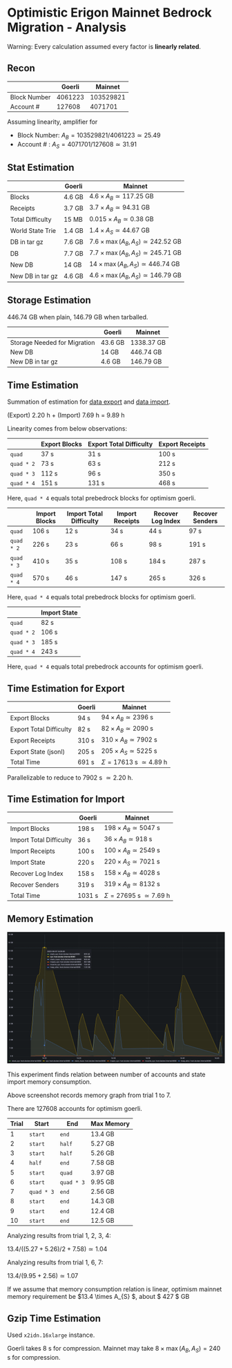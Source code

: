 # Optimistic Erigon Mainnet Bedrock Migration - Analysis

Warning: Every calculation assumed every factor is **linearly related**.

## Recon

|   | Goerli | Mainnet |
|---|--------|---------|
| Block Number | $4061223$ | $103529821$ | 
| Account #    | $127608$ | $4071701$ |

Assuming linearity, amplifier for 
- Block Number: $A_{B} = 103529821 / 4061223 \simeq 25.49$
- Account #   : $A_{S} = 4071701 / 127608 \simeq 31.91$ 

## Stat Estimation 

|   | Goerli | Mainnet |
|---|--------|---------|
| Blocks           | $4.6$ GB | $4.6 \times A_{B} \simeq 117.25$ GB  | 
| Receipts         | $3.7$ GB | $3.7 \times A_{B} \simeq 94.31$ GB   |
| Total Difficulty | $15$ MB  | $0.015 \times A_{B} \simeq  0.38$ GB |
| World State Trie | $1.4$ GB | $1.4 \times A_{S} \simeq 44.67$ GB   |
| DB in tar gz     | $7.6$ GB | $7.6 \times \max{(A_{B}, A_{S})} \simeq 242.52$ GB | 
| DB               | $7.7$ GB | $7.7 \times \max{(A_{B}, A_{S})} \simeq 245.71$ GB |
| New DB           | $14$ GB  | $14 \times \max{(A_{B}, A_{S})} \simeq 446.74$ GB |
| New DB in tar gz | $4.6$ GB | $4.6 \times \max{(A_{B}, A_{S})} \simeq 146.79$  GB |

## Storage Estimation 

$446.74$ GB when plain, $146.79$ GB when tarballed.

|   | Goerli | Mainnet |
|---|--------|---------|
| Storage Needed for Migration      | $43.6$ GB | $1338.37$ GB |
| New DB           | $14$ GB  | $446.74$ GB |
| New DB in tar gz | $4.6$ GB | $146.79$ GB |

## Time Estimation

Summation of estimation for [data export](#time-estimation-for-export) and [data import](#time-estimation-for-import).

(Export) $2.20$ h + (Import) $7.69$ h = $9.89$ h

Linearity comes from below observations:

|   | Export Blocks | Export Total Difficulty | Export Receipts |
|---|---------------|-------------------------|-----------------|
| `quad`     | $37$ s  | $31$ s | $100$ s |
| `quad * 2` | $73$ s  | $63$ s | $212$ s |
| `quad * 3` | $112$ s | $96$ s | $350$ s |
| `quad * 4` | $151$ s | $131$ s | $468$ s |

Here, `quad * 4` equals total prebedrock blocks for optimism goerli.

|   | Import Blocks | Import Total Difficulty | Import Receipts | Recover Log Index | Recover Senders | 
|---|---------------|-------------------------|-----------------|-------------------|-----------------|
| `quad`     | $106$ s | $12$ s | $34$ s | $44$ s | $97$ s  |
| `quad * 2` | $226$ s | $23$ s | $66$ s | $98$ s | $191$ s |
| `quad * 3` | $410$ s | $35$ s | $108$ s | $184$ s | $287$ s | 
| `quad * 4` | $570$ s | $46$ s | $147$ s | $265$ s | $326$ s |

Here, `quad * 4` equals total prebedrock blocks for optimism goerli.

|   | Import State |
|---|--------------|
| `quad`     | $82$ s  |
| `quad * 2` | $106$ s |
| `quad * 3` | $185$ s |
| `quad * 4` | $243$ s |

Here, `quad * 4` equals total prebedrock accounts for optimism goerli.

## Time Estimation for Export

|   | Goerli | Mainnet |
|---|--------|---------|
| Export Blocks           | $94$ s   | $94 \times A_{B} \simeq 2396$ s |
| Export Total Difficulty | $82$ s   | $82 \times A_{B} \simeq 2090$ s | 
| Export Receipts         | $310$ s  | $310 \times A_{B} \simeq 7902$ s |
| Export State (jsonl)    | $205$ s  | $205 \times A_{S} \simeq 5225$ s |
| Total Time              | $691$ s  | $\Sigma = 17613$ s $\simeq 4.89$ h |

Parallelizable to reduce to $7902$ s $\simeq 2.20$ h.

## Time Estimation for Import

|   | Goerli | Mainnet |
|---|--------|---------|
| Import Blocks           | $198$ s  | $198 \times A_{B} \simeq 5047$ s |
| Import Total Difficulty | $36$ s   | $36  \times A_{B} \simeq 918$ s |
| Import Receipts         | $100$ s  | $100 \times A_{B} \simeq 2549$ s |
| Import State            | $220$ s  | $220 \times A_{S} \simeq 7021$ s |
| Recover Log Index       | $158$ s  | $158 \times A_{B} \simeq 4028$ s |
| Recover Senders         | $319$ s  | $319 \times A_{B} \simeq 8132$ s |
| Total Time              | $1031$ s | $\Sigma = 27695$ s $\simeq 7.69$ h |

## Memory Estimation

![memory-evaluation-optimism-goerli](./assets/memory-evaluation-optimism-goerli.png)

This experiment finds relation between number of accounts and state import memory consumption.

Above screenshot records memory graph from trial 1 to 7.

There are $127608$ accounts for optimism goerli.

| Trial | Start | End | Max Memory |
|-------|-------|-----|------------|
| 1 | `start` | `end` | $13.4$ GB | 
| 2 | `start` | `half` | $5.27$ GB |
| 3 | `start` | `half` | $5.26$ GB |
| 4 | `half` | `end` | $7.58$ GB |
| 5 | `start` | `quad` | $3.97$ GB |
| 6 | `start` | `quad * 3` | $9.95$ GB |
| 7 | `quad * 3` | `end` | $2.56$ GB |
| 8 | `start` | `end` | $14.3$ GB | 
| 9 | `start` | `end` | $12.4$ GB | 
| 10 | `start` | `end` | $12.5$ GB | 


Analyzing results from trial 1, 2, 3, 4: 

$13.4 / ((5.27 + 5.26) / 2 + 7.58) \simeq 1.04$

Analyzing results from trial 1, 6, 7: 

$13.4 / (9.95 + 2.56) \simeq 1.07$

If we assume that memory consumption relation is linear, optimism mainnet memory requirement be $13.4 \times A_{S} $, about $ 427 $ GB

## Gzip Time Estimation

Used `x2idn.16xlarge` instance.

Goerli takes $8$ s for compression.
Mainnet may take $8 \times \max{(A_{B}, A_{S})} = 240$ s for compression.
